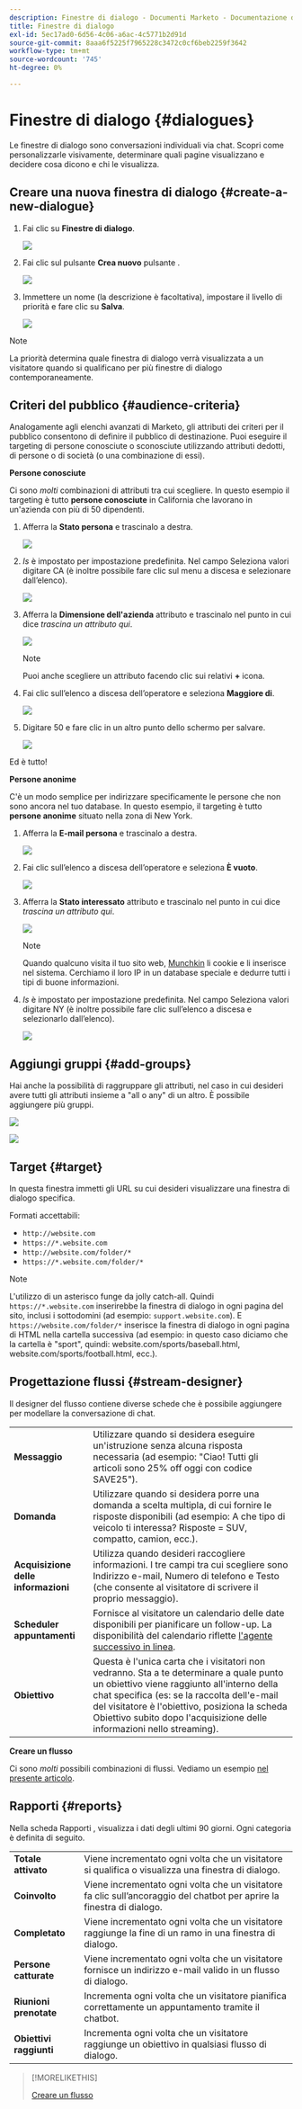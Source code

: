 ```yaml
---
description: Finestre di dialogo - Documenti Marketo - Documentazione del prodotto
title: Finestre di dialogo
exl-id: 5ec17ad0-6d56-4c06-a6ac-4c5771b2d91d
source-git-commit: 8aaa6f5225f7965228c3472c0cf6beb2259f3642
workflow-type: tm+mt
source-wordcount: '745'
ht-degree: 0%

---
```


# Finestre di dialogo {#dialogues}

Le finestre di dialogo sono conversazioni individuali via chat. Scopri come personalizzarle visivamente, determinare quali pagine visualizzano e decidere cosa dicono e chi le visualizza.

## Creare una nuova finestra di dialogo {#create-a-new-dialogue}

1. Fai clic su **Finestre di dialogo**.

   ![](assets/dialogues-1.png)

1. Fai clic sul pulsante **Crea nuovo** pulsante .

   ![](assets/dialogues-2.png)

1. Immettere un nome (la descrizione è facoltativa), impostare il livello di priorità e fare clic su **Salva**.

   ![](assets/dialogues-3.png)

>[!NOTE]
>
>La priorità determina quale finestra di dialogo verrà visualizzata a un visitatore quando si qualificano per più finestre di dialogo contemporaneamente.

## Criteri del pubblico {#audience-criteria}

Analogamente agli elenchi avanzati di Marketo, gli attributi dei criteri per il pubblico consentono di definire il pubblico di destinazione. Puoi eseguire il targeting di persone conosciute o sconosciute utilizzando attributi dedotti, di persone o di società (o una combinazione di essi).

**Persone conosciute**

Ci sono _molti_ combinazioni di attributi tra cui scegliere. In questo esempio il targeting è tutto **persone conosciute** in California che lavorano in un&#39;azienda con più di 50 dipendenti.

1. Afferra la **Stato persona** e trascinalo a destra.

   ![](assets/dialogues-4.png)

1. _Is_ è impostato per impostazione predefinita. Nel campo Seleziona valori digitare CA (è inoltre possibile fare clic sul menu a discesa e selezionare dall’elenco).

   ![](assets/dialogues-5.png)

1. Afferra la **Dimensione dell&#39;azienda** attributo e trascinalo nel punto in cui dice _trascina un attributo qui_.

   ![](assets/dialogues-6.png)

   >[!NOTE]
   >
   >Puoi anche scegliere un attributo facendo clic sui relativi **+** icona.

1. Fai clic sull’elenco a discesa dell’operatore e seleziona **Maggiore di**.

   ![](assets/dialogues-7.png)

1. Digitare 50 e fare clic in un altro punto dello schermo per salvare.

   ![](assets/dialogues-8.png)

Ed è tutto!

**Persone anonime**

C&#39;è un modo semplice per indirizzare specificamente le persone che non sono ancora nel tuo database. In questo esempio, il targeting è tutto **persone anonime** situato nella zona di New York.

1. Afferra la **E-mail persona** e trascinalo a destra.

   ![](assets/dialogues-9.png)

1. Fai clic sull’elenco a discesa dell’operatore e seleziona **È vuoto**.

   ![](assets/dialogues-10.png)

1. Afferra la **Stato interessato** attributo e trascinalo nel punto in cui dice _trascina un attributo qui_.

   ![](assets/dialogues-11.png)

   >[!NOTE]
   >
   >Quando qualcuno visita il tuo sito web, [Munchkin](/help/marketo/product-docs/administration/additional-integrations/add-munchkin-tracking-code-to-your-website.md) li cookie e li inserisce nel sistema. Cerchiamo il loro IP in un database speciale e dedurre tutti i tipi di buone informazioni.

1. _Is_ è impostato per impostazione predefinita. Nel campo Seleziona valori digitare NY (è inoltre possibile fare clic sull’elenco a discesa e selezionarlo dall’elenco).

   ![](assets/dialogues-12.png)

## Aggiungi gruppi {#add-groups}

Hai anche la possibilità di raggruppare gli attributi, nel caso in cui desideri avere tutti gli attributi insieme a &quot;all o any&quot; di un altro. È possibile aggiungere più gruppi.

![](assets/dialogues-13.png)

![](assets/dialogues-14.png)

## Target {#target}

In questa finestra immetti gli URL su cui desideri visualizzare una finestra di dialogo specifica.

Formati accettabili:

* `http://website.com`
* `https://*.website.com`
* `http://website.com/folder/*`
* `https://*.website.com/folder/*`

>[!NOTE]
>
>L&#39;utilizzo di un asterisco funge da jolly catch-all. Quindi `https://*.website.com` inserirebbe la finestra di dialogo in ogni pagina del sito, inclusi i sottodomini (ad esempio: `support.website.com`). E `https://website.com/folder/*` inserisce la finestra di dialogo in ogni pagina di HTML nella cartella successiva (ad esempio: in questo caso diciamo che la cartella è &quot;sport&quot;, quindi: website.com/sports/baseball.html, website.com/sports/football.html, ecc.).

## Progettazione flussi {#stream-designer}

Il designer del flusso contiene diverse schede che è possibile aggiungere per modellare la conversazione di chat.

<table>
 <tr>
  <td><strong>Messaggio</strong></td>
  <td>Utilizzare quando si desidera eseguire un'istruzione senza alcuna risposta necessaria (ad esempio: "Ciao! Tutti gli articoli sono 25% off oggi con codice SAVE25").
</td>
 </tr>
 <tr>
  <td><strong>Domanda</strong></td>
  <td>Utilizzare quando si desidera porre una domanda a scelta multipla, di cui fornire le risposte disponibili (ad esempio: A che tipo di veicolo ti interessa? Risposte = SUV, compatto, camion, ecc.).</td>
 </tr>
 <tr>
  <td><strong>Acquisizione delle informazioni</strong></td>
  <td>Utilizza quando desideri raccogliere informazioni. I tre campi tra cui scegliere sono Indirizzo e-mail, Numero di telefono e Testo (che consente al visitatore di scrivere il proprio messaggio).</td>
 </tr>
 <tr>
  <td><strong>Scheduler appuntamenti</strong></td>
  <td>Fornisce al visitatore un calendario delle date disponibili per pianificare un follow-up. La disponibilità del calendario riflette <a href="/help/marketo/product-docs/demand-generation/dynamic-chat/dynamic-chat-overview.md#routing">l'agente successivo in linea</a>.</td>
 </tr>
 <tr>
  <td><strong>Obiettivo</strong></td>
  <td>Questa è l'unica carta che i visitatori non vedranno. Sta a te determinare a quale punto un obiettivo viene raggiunto all'interno della chat specifica (es: se la raccolta dell'e-mail del visitatore è l'obiettivo, posiziona la scheda Obiettivo subito dopo l'acquisizione delle informazioni nello streaming).</td>
 </tr>
</table>

**Creare un flusso**

Ci sono _molti_ possibili combinazioni di flussi. Vediamo un esempio [nel presente articolo](/help/marketo/product-docs/demand-generation/dynamic-chat/create-a-stream.md).

## Rapporti {#reports}

Nella scheda Rapporti , visualizza i dati degli ultimi 90 giorni. Ogni categoria è definita di seguito.

<table>
 <tr>
  <td><strong>Totale attivato</strong></td>
  <td>Viene incrementato ogni volta che un visitatore si qualifica o visualizza una finestra di dialogo.
</td>
 </tr>
 <tr>
  <td><strong>Coinvolto</strong></td>
  <td>Viene incrementato ogni volta che un visitatore fa clic sull’ancoraggio del chatbot per aprire la finestra di dialogo.</td>
 </tr>
 <tr>
  <td><strong>Completato</strong></td>
  <td>Viene incrementato ogni volta che un visitatore raggiunge la fine di un ramo in una finestra di dialogo.</td>
 </tr>
 <tr>
  <td><strong>Persone catturate</strong></td>
  <td>Viene incrementato ogni volta che un visitatore fornisce un indirizzo e-mail valido in un flusso di dialogo.</td>
 </tr>
 <tr>
  <td><strong>Riunioni prenotate</strong></td>
  <td>Incrementa ogni volta che un visitatore pianifica correttamente un appuntamento tramite il chatbot.</td>
 </tr>
 <tr>
  <td><strong>Obiettivi raggiunti</strong></td>
  <td>Incrementa ogni volta che un visitatore raggiunge un obiettivo in qualsiasi flusso di dialogo.</td>
 </tr>
</table>

>[!MORELIKETHIS]
>
>[Creare un flusso](/help/marketo/product-docs/demand-generation/dynamic-chat/create-a-stream.md)
